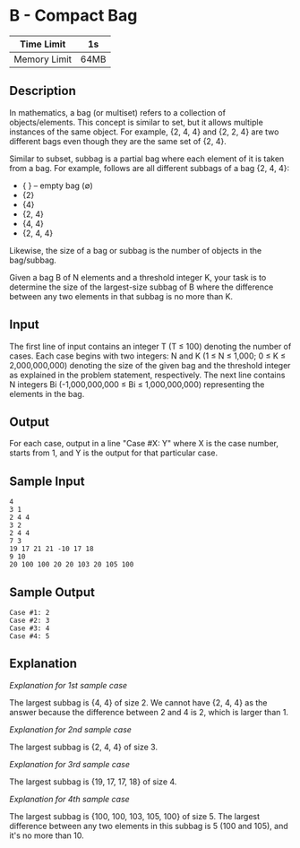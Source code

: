 # B - Compact Bag

| Time Limit   | 1s   |
|--------------|------|
| Memory Limit | 64MB |

## Description

In mathematics, a bag (or multiset) refers to a collection of objects/elements. This concept is similar to set, but it allows multiple instances of the same object. For example, {2, 4, 4} and {2, 2, 4} are two different bags even though they are the same set of {2, 4}.

Similar to subset, subbag is a partial bag where each element of it is taken from a bag. For example, follows are all different subbags of a bag {2, 4, 4}:

- { } – empty bag (∅)
- {2}
- {4}
- {2, 4}
- {4, 4}
- {2, 4, 4}

Likewise, the size of a bag or subbag is the number of objects in the bag/subbag.

Given a bag B of N elements and a threshold integer K, your task is to determine the size of the largest-size subbag of B where the difference between any two elements in that subbag is no more than K.

## Input

The first line of input contains an integer T (T ≤ 100) denoting the number of cases. Each case begins with two integers: N and K (1 ≤ N ≤ 1,000; 0 ≤ K ≤ 2,000,000,000) denoting the size of the given bag and the threshold integer as explained in the problem statement, respectively. The next line contains N integers Bi (-1,000,000,000 ≤ Bi ≤ 1,000,000,000) representing the elements in the bag.

## Output

For each case, output in a line "Case #X: Y" where X is the case number, starts from 1, and Y is the output for that particular case.

## Sample Input

	4
	3 1
	2 4 4
	3 2
	2 4 4
	7 3
	19 17 21 21 -10 17 18
	9 10
	20 100 100 20 20 103 20 105 100

## Sample Output

	Case #1: 2
	Case #2: 3
	Case #3: 4
	Case #4: 5

## Explanation

*Explanation for 1st sample case*

The largest subbag is {4, 4} of size 2. We cannot have {2, 4, 4} as the answer because the difference between 2 and 4 is 2, which is larger than 1.

*Explanation for 2nd sample case*

The largest subbag is {2, 4, 4} of size 3.

*Explanation for 3rd sample case*

The largest subbag is {19, 17, 17, 18} of size 4.

*Explanation for 4th sample case*

The largest subbag is {100, 100, 103, 105, 100} of size 5. The largest difference between any two elements in this subbag is 5 (100 and 105), and it's no more than 10.
